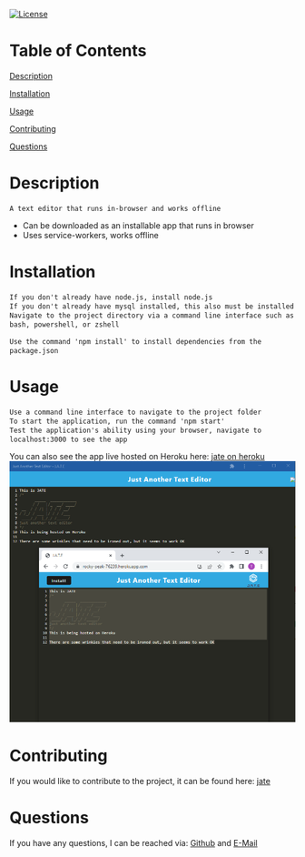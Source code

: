 [![License](https://img.shields.io/badge/License-MIT-yellow.svg)](https://opensource.org/licenses/MIT)
# Table of Contents

[Description](#Description)

[Installation](#Installation)

[Usage](#Usage)

[Contributing](#Contributing)

[Questions](#Questions)

# Description
```
A text editor that runs in-browser and works offline
```
- Can be downloaded as an installable app that runs in browser
- Uses service-workers, works offline
# Installation
```
If you don't already have node.js, install node.js
If you don't already have mysql installed, this also must be installed
Navigate to the project directory via a command line interface such as bash, powershell, or zshell
```
```
Use the command 'npm install' to install dependencies from the package.json
```
# Usage
```
Use a command line interface to navigate to the project folder
To start the application, run the command 'npm start'
Test the application's ability using your browser, navigate to localhost:3000 to see the app
```
You can also see the app live hosted on Heroku here: [jate on heroku](https://rocky-peak-76239.herokuapp.com/)
![The app being hosted on Heroku as well as being installed on a PC](./images/jateboth.png)
# Contributing
If you would like to contribute to the project, it can be found here: [jate](https://github.com/tperschon/jate)
# Questions
If you have any questions, I can be reached via: [Github](github.com/tperschon) and [E-Mail](timperschon@gmail.com)
